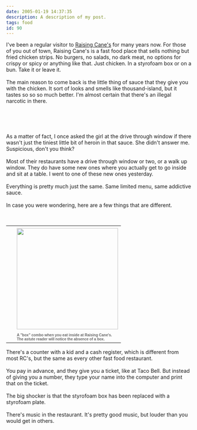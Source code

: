 ```yaml
---
date: 2005-01-19 14:37:35
description: A description of my post.
tags: food
id: 90
---
```

I've been a regular visitor to <a href="http://www.raisingcanes.com/" target="_blank">Raising Cane's</a> for many years now.  For those of you out of town, Raising Cane's is a fast food place that sells nothing but fried chicken strips.  No burgers, no salads, no dark meat, no options for crispy or spicy or anything like that.  Just chicken.  In a styrofoam box or on a bun.  Take it or leave it.<br />
<br />
The main reason to come back is the little thing of sauce that they give you with the chicken.  It sort of looks and smells like thousand-island, but it tastes so so so much better.  I'm almost certain that there's an illegal narcotic in there.
<!--more--><br /><br /><br />
As a matter of fact, I once asked the girl at the drive through window if there wasn't just the tiniest little bit of heroin in that sauce.  She didn't answer me.  Suspicious, don't you think?<br />
<br />
Most of their restaurants have a drive through window or two, or a walk up window.  They do have some new ones where you actually get to go inside and sit at a table.  I went to one of these new ones yesterday.<br />
<br />
Everything is pretty much just the same.  Same limited menu, same addictive sauce.<br />
<br />
In case you were wondering, here are a few things that are different.<br />
<br />
<table cellpadding=0 cellspacing=0 border=0 align=right><tr><td width=5 rowspan=2><spacer type=block width=5 height=1></spacer></td><td width=275><img src="/img/chicken.jpg" width=275 aborder=0 vspace=4/></td></tr><tr><td width=275><font face="verdana, arial, geneva" size=1 color=#666666><b>A "box" combo when you eat inside at Raising Cane's.  The astute reader will notice the absence of a box.</b></font></td></tr></table><br />
<br />
There's a counter with a kid and a cash register, which is different from most RC's, but the same as every other fast food restaurant.  <br />
<br />
You pay in advance, and they give you a ticket, like at Taco Bell.  But instead of giving you a number, they type your name into the computer and print that on the ticket.<br />
<br />
The big shocker is that the styrofoam box has been replaced with a styrofoam plate.  <br />
<br />
There's music in the restaurant.  It's pretty good music, but louder than you would get in others.
